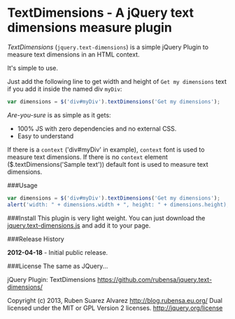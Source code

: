 TextDimensions - A jQuery text dimensions measure plugin
======================

*TextDimensions* (```jquery.text-dimensions```) is a simple jQuery Plugin to measure text dimensions
in an HTML context.

It's simple to use.

Just add the following line to get width and height of ```Get my dimensions``` text if you add 
it inside the named div ```myDiv```:

```javascript
var dimensions = $('div#myDiv').textDimensions('Get my dimensions');
```

*Are-you-sure* is as simple as it gets:

 * 100% JS with zero dependencies and no external CSS.
 * Easy to understand

If there is a ```context``` ('div#myDiv' in example), ```context``` font is used to measure text dimensions.
If there is no ```context``` element ($.textDimensions('Sample text')) default font is used to measure text dimensions.

###Usage
```javascript
var dimensions = $('div#myDiv').textDimensions('Get my dimensions');
alert('width: " + dimensions.width + ", height: " + dimensions.height);
```

###Install
This plugin is very light weight. You can just download the 
[jquery.text-dimensions.js](https://raw.github.com/rubensa/jquery.text-dimensions/master/jquery.text-dimensions.js)
and add it to your page.

###Release History

**2012-04-18** - Initial public release.


###License
The same as JQuery...

  jQuery Plugin: TextDimensions
  https://github.com/rubensa/jquery.text-dimensions/
 
  Copyright (c) 2013, Ruben Suarez Alvarez http://blog.rubensa.eu.org/
  Dual licensed under the MIT or GPL Version 2 licenses.
  http://jquery.org/license
